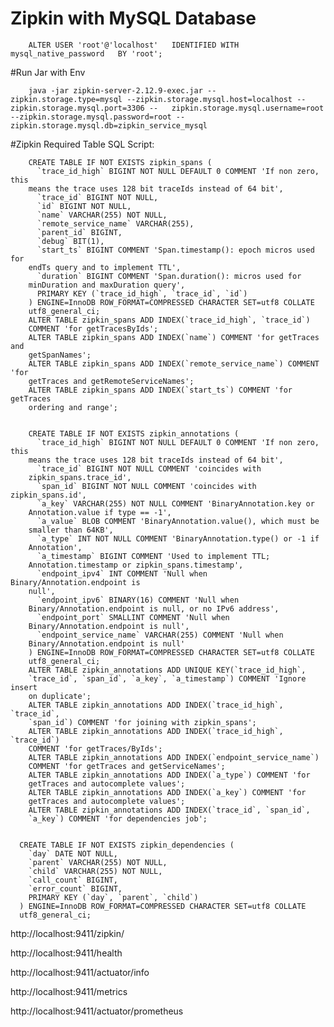 
Zipkin with MySQL Database
==========================================================================================

        ALTER USER 'root'@'localhost'   IDENTIFIED WITH mysql_native_password   BY 'root';

#Run Jar with Env

        java -jar zipkin-server-2.12.9-exec.jar --zipkin.storage.type=mysql --zipkin.storage.mysql.host=localhost --zipkin.storage.mysql.port=3306 --   zipkin.storage.mysql.username=root --zipkin.storage.mysql.password=root --zipkin.storage.mysql.db=zipkin_service_mysql


#Zipkin Required Table SQL Script:

        CREATE TABLE IF NOT EXISTS zipkin_spans (
          `trace_id_high` BIGINT NOT NULL DEFAULT 0 COMMENT 'If non zero, this
        means the trace uses 128 bit traceIds instead of 64 bit',
          `trace_id` BIGINT NOT NULL,
          `id` BIGINT NOT NULL,
          `name` VARCHAR(255) NOT NULL,
          `remote_service_name` VARCHAR(255),
          `parent_id` BIGINT,
          `debug` BIT(1),
          `start_ts` BIGINT COMMENT 'Span.timestamp(): epoch micros used for
        endTs query and to implement TTL',
          `duration` BIGINT COMMENT 'Span.duration(): micros used for
        minDuration and maxDuration query',
          PRIMARY KEY (`trace_id_high`, `trace_id`, `id`)
        ) ENGINE=InnoDB ROW_FORMAT=COMPRESSED CHARACTER SET=utf8 COLLATE
        utf8_general_ci;
        ALTER TABLE zipkin_spans ADD INDEX(`trace_id_high`, `trace_id`)
        COMMENT 'for getTracesByIds';
        ALTER TABLE zipkin_spans ADD INDEX(`name`) COMMENT 'for getTraces and
        getSpanNames';
        ALTER TABLE zipkin_spans ADD INDEX(`remote_service_name`) COMMENT 'for
        getTraces and getRemoteServiceNames';
        ALTER TABLE zipkin_spans ADD INDEX(`start_ts`) COMMENT 'for getTraces
        ordering and range';
        
        
        CREATE TABLE IF NOT EXISTS zipkin_annotations (
          `trace_id_high` BIGINT NOT NULL DEFAULT 0 COMMENT 'If non zero, this
        means the trace uses 128 bit traceIds instead of 64 bit',
          `trace_id` BIGINT NOT NULL COMMENT 'coincides with
        zipkin_spans.trace_id',
          `span_id` BIGINT NOT NULL COMMENT 'coincides with zipkin_spans.id',
          `a_key` VARCHAR(255) NOT NULL COMMENT 'BinaryAnnotation.key or
        Annotation.value if type == -1',
          `a_value` BLOB COMMENT 'BinaryAnnotation.value(), which must be
        smaller than 64KB',
          `a_type` INT NOT NULL COMMENT 'BinaryAnnotation.type() or -1 if
        Annotation',
          `a_timestamp` BIGINT COMMENT 'Used to implement TTL;
        Annotation.timestamp or zipkin_spans.timestamp',
          `endpoint_ipv4` INT COMMENT 'Null when Binary/Annotation.endpoint is
        null',
          `endpoint_ipv6` BINARY(16) COMMENT 'Null when
        Binary/Annotation.endpoint is null, or no IPv6 address',
          `endpoint_port` SMALLINT COMMENT 'Null when
        Binary/Annotation.endpoint is null',
          `endpoint_service_name` VARCHAR(255) COMMENT 'Null when
        Binary/Annotation.endpoint is null'
        ) ENGINE=InnoDB ROW_FORMAT=COMPRESSED CHARACTER SET=utf8 COLLATE
        utf8_general_ci;
        ALTER TABLE zipkin_annotations ADD UNIQUE KEY(`trace_id_high`,
        `trace_id`, `span_id`, `a_key`, `a_timestamp`) COMMENT 'Ignore insert
        on duplicate';
        ALTER TABLE zipkin_annotations ADD INDEX(`trace_id_high`, `trace_id`,
        `span_id`) COMMENT 'for joining with zipkin_spans';
        ALTER TABLE zipkin_annotations ADD INDEX(`trace_id_high`, `trace_id`)
        COMMENT 'for getTraces/ByIds';
        ALTER TABLE zipkin_annotations ADD INDEX(`endpoint_service_name`)
        COMMENT 'for getTraces and getServiceNames';
        ALTER TABLE zipkin_annotations ADD INDEX(`a_type`) COMMENT 'for
        getTraces and autocomplete values';
        ALTER TABLE zipkin_annotations ADD INDEX(`a_key`) COMMENT 'for
        getTraces and autocomplete values';
        ALTER TABLE zipkin_annotations ADD INDEX(`trace_id`, `span_id`,
        `a_key`) COMMENT 'for dependencies job';
        
        
      CREATE TABLE IF NOT EXISTS zipkin_dependencies (
        `day` DATE NOT NULL,
        `parent` VARCHAR(255) NOT NULL,
        `child` VARCHAR(255) NOT NULL,
        `call_count` BIGINT,
        `error_count` BIGINT,
        PRIMARY KEY (`day`, `parent`, `child`)
      ) ENGINE=InnoDB ROW_FORMAT=COMPRESSED CHARACTER SET=utf8 COLLATE
      utf8_general_ci;



http://localhost:9411/zipkin/

http://localhost:9411/health

http://localhost:9411/actuator/info

http://localhost:9411/metrics

http://localhost:9411/actuator/prometheus
